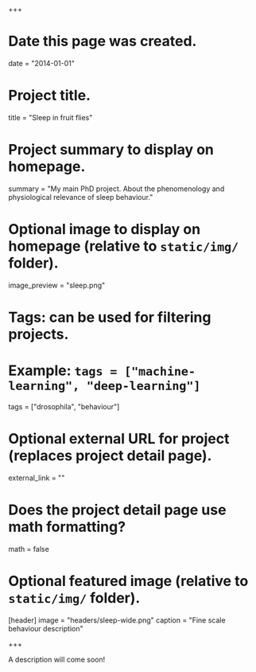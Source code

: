+++
# Date this page was created.
date = "2014-01-01"

# Project title.
title = "Sleep in fruit flies"

# Project summary to display on homepage.
summary = "My main PhD project. About the phenomenology and physiological relevance of sleep behaviour."

# Optional image to display on homepage (relative to `static/img/` folder).
image_preview = "sleep.png"

# Tags: can be used for filtering projects.
# Example: `tags = ["machine-learning", "deep-learning"]`
tags = ["drosophila", "behaviour"]

# Optional external URL for project (replaces project detail page).
external_link = ""

# Does the project detail page use math formatting?
math = false

# Optional featured image (relative to `static/img/` folder).
[header]
image = "headers/sleep-wide.png"
caption = "Fine scale behaviour description"

+++

A description will come soon!